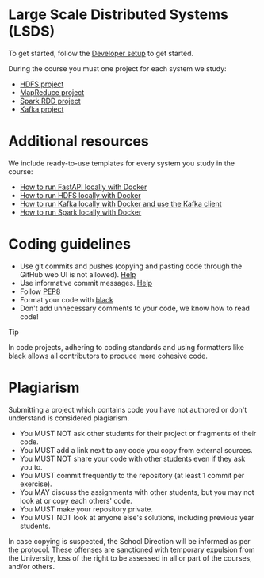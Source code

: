 # Large Scale Distributed Systems (LSDS)

To get started, follow the [Developer setup](./DEVELOPER_SETUP.md) to get started.

During the course you must one project for each system we study:
- [HDFS project](./projects/1-hdfs/README.md)
- [MapReduce project](./projects/2-mapreduce/README.md)
- [Spark RDD project](./projects/3-sparkrdd/README.md)
- [Kafka project](./projects/4-kafka/README.md)

# Additional resources

We include ready-to-use templates for every system you study in the course:
- [How to run FastAPI locally with Docker](./resources/fastapi-quickstart/README.md)
- [How to run HDFS locally with Docker](./resources/hdfs-quickstart/README.md)
- [How to run Kafka locally with Docker and use the Kafka client](./resources/kafka-quickstart/README.md)
- [How to run Spark locally with Docker](./resources/sparkrdd-quickstart/README.md)

# Coding guidelines

- Use git commits and pushes (copying and pasting code through the GitHub web UI is not allowed). [Help](https://www.youtube.com/watch?v=i_23KUAEtUM)
- Use informative commit messages. [Help](https://www.conventionalcommits.org/en/v1.0.0/#commit-message-with-description-and-breaking-change-footer)
- Follow [PEP8](https://peps.python.org/pep-0008/)
- Format your code with [black](https://black.readthedocs.io/en/stable/getting_started.html)
- Don't add unnecessary comments to your code, we know how to read code!

> [!TIP]
> In code projects, adhering to coding standards and using formatters like black allows all contributors to produce more cohesive code.

# Plagiarism

Submitting a project which contains code you have not authored or don't understand is considered plagiarism.

- You MUST NOT ask other students for their project or fragments of their code.
- You MUST add a link next to any code you copy from external sources.
- You MUST NOT share your code with other students even if they ask you to.
- You MUST commit frequently to the repository (at least 1 commit per exercise).
- You MAY discuss the assignments with other students, but you may not look at or copy each others' code.
- You MUST make your repository private.
- You MUST NOT look at anyone else's solutions, including previous year students.

In case copying is suspected, the School Direction will be informed as per [the protocol](https://www.upf.edu/web/usquid-etic/plag-doc-teachers). These offenses are [sanctioned](https://seuelectronica.upf.edu/regim-disciplinari-dels-estudiants-de-la-universitat-pompeu-fabra) with temporary expulsion from the University, loss of the right to be assessed in all or part of the courses, and/or others.
